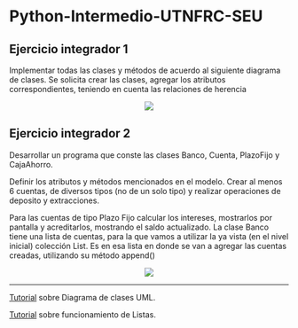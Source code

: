 # Python-Intermedio-UTNFRC-SEU



## Ejercicio integrador 1

Implementar todas las clases y métodos de acuerdo al siguiente diagrama de clases.
Se solicita crear las clases, agregar los atributos correspondientes, teniendo en cuenta las relaciones de herencia

<p align="center">
  <img src="https://github.com/NoeliaFerrero/Python-Intermedio-UTNFRC-SEU/ejerc integrador1.png"> 
</p>


## Ejercicio integrador 2

Desarrollar un programa que conste las clases Banco, Cuenta, PlazoFijo y CajaAhorro.

Definir los atributos y métodos mencionados en el modelo. Crear al menos 6 cuentas, de diversos tipos (no de un solo tipo) y realizar operaciones de deposito y extracciones.

Para las cuentas de tipo Plazo Fijo calcular los intereses, mostrarlos por pantalla y acreditarlos, mostrando el saldo actualizado. La clase Banco tiene una lista de cuentas, para la que vamos a utilizar la ya vista (en el nivel inicial) colección List. Es en esa lista en donde se van a agregar las cuentas creadas, utilizando su método append()

<p align="center">
  <img src="https://github.com/NoeliaFerrero/Python-Intermedio-UTNFRC-SEU/blob/main/Banner%20Diplodatos.png">
</p>

-----
[Tutorial](https://youtu.be/txxU2x5e3HM/) sobre Diagrama de clases UML.

[Tutorial](https://youtu.be/xdCJa2QXmJ8/) sobre funcionamiento de Listas.
